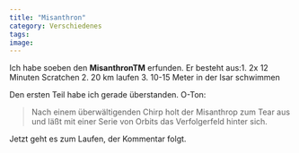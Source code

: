 ```yaml
---
title: "Misanthron"
category: Verschiedenes
tags: 
image: 
---
```


Ich habe soeben den **MisanthronTM** erfunden. Er besteht aus:1. 2x 12 Minuten Scratchen
2. 20 km laufen
3. 10-15 Meter in der Isar schwimmen

  

Den ersten Teil habe ich gerade überstanden. O-Ton:  


> Nach einem überwältigenden Chirp holt der Misanthrop zum Tear aus und läßt mit einer Serie von Orbits das Verfolgerfeld hinter sich.

  

Jetzt geht es zum Laufen, der Kommentar folgt.